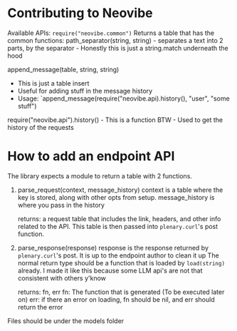 # Contributing to Neovibe

Available APIs:
`require("neovibe.common")`
Returns a table that has the common functions:
path_separator(string, string)
    - separates a text into 2 parts, by the separator
    - Honestly this is just a string.match underneath the hood

append_message(table, string, string)
 - This is just a table insert
 - Useful for adding stuff in the message history
 - Usage: `append_message(require("neovibe.api).history(), "user", "some stuff")

 require("neovibe.api").history()
    - This is a function BTW
    - Used to get the history of the requests

# How to add an endpoint API
The library expects a module to return a table with 2 functions.
1. parse_request(context, message_history)
    context is a table where the key is stored, along with other opts from setup.
    message_history is where you pass in the history

    returns:
    a request table that includes the link, headers, and other info related to the API.
    This table is then passed into `plenary.curl`'s post function.

2. parse_response(response)
    response is the response returned by `plenary.curl`'s post. It is up to the endpoint author to clean it up
    The normal return type should be a function that is loaded by `load(string)` already.
    I made it like this because some LLM api's are not that consistent with others y'know

    returns:
    fn, err
    fn: The function that is generated (To be executed later on)
    err: if there an error on loading, fn should be nil, and err should return the error

Files should be under the models folder
